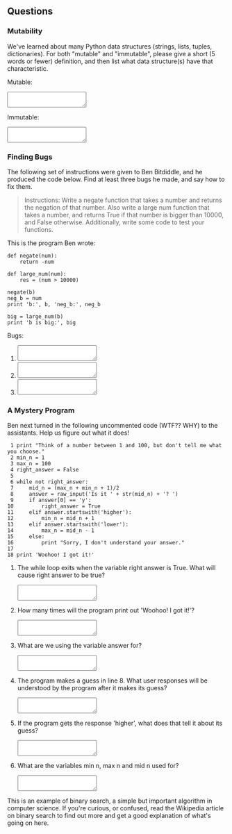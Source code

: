 ## Questions

### Mutability

We've learned about many Python data structures (strings, lists, tuples,
dictionaries). For both "mutable" and "immutable", please give a short (5
words or fewer) definition, and then list what data structure(s) have that
characteristic.

Mutable:

<textarea name="a[3-1-1]"></textarea>

Immutable:

<textarea name="a[3-1-2]"></textarea>

### Finding Bugs

The following set of instructions were given to Ben Bitdiddle, and he produced
the code below. Find at least three bugs he made, and say how to fix them.

> Instructions: Write a negate function that takes a number and returns the
negation of that number. Also write a large num function that takes a number,
and returns True if that number is bigger than 10000, and False otherwise.
Additionally, write some code to test your functions.

This is the program Ben wrote:

	def negate(num):
		return -num

	def large_num(num):
		res = (num > 10000)

	negate(b)
	neg_b = num
	print 'b:', b, 'neg_b:', neg_b

	big = large_num(b)
	print 'b is big:', big

Bugs:

1. <textarea name="a[3-2-1]"></textarea>

2. <textarea name="a[3-2-2]"></textarea>

3. <textarea name="a[3-2-3]"></textarea>

### A Mystery Program

Ben next turned in the following uncommented code (WTF?? WHY) to the
assistants. Help us figure out what it does!

	 1 print "Think of a number between 1 and 100, but don't tell me what you choose."
	 2 min_n = 1
	 3 max_n = 100
	 4 right_answer = False
	 5
	 6 while not right_answer:
	 7     mid_n = (max_n + min_n + 1)/2
	 8     answer = raw_input('Is it ' + str(mid_n) + '? ')
	 9     if answer[0] == 'y':
	10         right_answer = True
	11     elif answer.startswith('higher'):
	12         min_n = mid_n + 1
	13     elif answer.startswith('lower'):
	14         max_n = mid_n - 1
	15     else:
	16         print "Sorry, I don't understand your answer."
	17
	18 print 'Woohoo! I got it!'

1. The while loop exits when the variable right answer is True. What will
   cause right answer to be true?

   <textarea name="a[3-3-1]"></textarea>

2. How many times will the program print out 'Woohoo! I got it!'?

   <textarea name="a[3-3-2]"></textarea>

3. What are we using the variable answer for?

   <textarea name="a[3-3-3]"></textarea>

4. The program makes a guess in line 8. What user responses will be understood
   by the program after it makes its guess?

   <textarea name="a[3-3-4]"></textarea>

5. If the program gets the response 'higher', what does that tell it about its
   guess?

   <textarea name="a[3-3-5]"></textarea>

6. What are the variables min n, max n and mid n used for?

   <textarea name="a[3-3-6]"></textarea>

This is an example of binary search, a simple but important algorithm in
computer science. If you're curious, or confused, read the Wikipedia article
on binary search to find out more and get a good explanation of what's going
on here.
